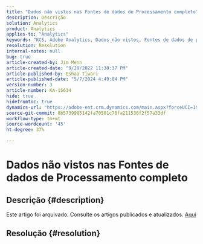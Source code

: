 ```yaml
---
title: "Dados não vistos nas Fontes de dados de Processamento completo"
description: Descrição
solution: Analytics
product: Analytics
applies-to: "Analytics"
keywords: "KCS, Adobe Analytics, Dados não vistos, Fontes de dados de processamento completo, práticas recomendadas"
resolution: Resolution
internal-notes: null
bug: true
article-created-by: Jim Menn
article-created-date: "9/29/2022 11:38:37 PM"
article-published-by: Eshaa Tiwari
article-published-date: "5/7/2024 4:49:04 PM"
version-number: 3
article-number: KA-15634
hide: true
hidefromtoc: true
dynamics-url: "https://adobe-ent.crm.dynamics.com/main.aspx?forceUCI=1&pagetype=entityrecord&etn=knowledgearticle&id=16d995d4-4f40-ed11-9db1-0022480866ad"
source-git-commit: 0b5739985142fa70581c76fa211536f2f57a33df
workflow-type: tm+mt
source-wordcount: '45'
ht-degree: 37%

---
```


# Dados não vistos nas Fontes de dados de Processamento completo

## Descrição {#description}

Este artigo foi arquivado. Consulte os artigos publicados e atualizados. [Aqui](https://experienceleague.adobe.com/search.html?lang=pt-BR#sort=relevancy)

## Resolução {#resolution}

